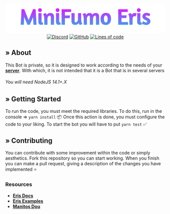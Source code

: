 <div align='center'>
  <a href='https://github.com/Hyduez/MiniFumo#readme'><img alt='MiniFumo Eris' src='.github/MiniFumo.png' width='546'></a>
  <br>
  <a href='https://dsc.gg/fumos'><img alt="Discord" src="https://img.shields.io/discord/876339668956893216?label=Discord&logo=Discord"></a>
  <a href='https://github.com/Hyduez/MiniFumo/blob/eris-version/LICENSE'><img alt="GitHub" src="https://img.shields.io/github/license/hyduez/minifumo?label=License&logo=GitHub"></a>
  <a href='https://github.com/Hyduez/MiniFumo'><img alt="Lines of code" src="https://img.shields.io/tokei/lines/github/hyduez/minifumo?label=Lines&logo=GITHUB"></a>
</div>

## » About

This Bot is private, so it is designed to work according to the needs of your **[server](https://dsc.gg/fumos)**. With which, it is not intended that it is a Bot that is in several servers
###### You will need NodeJS 14.1+.X

## » Getting Started

To run the code, you must meet the required libraries. To do this, run in the console => `yarn install` 📦
Once this action is done, you must configure the code to your liking. To start the bot you will have to put `yarn test` ✅

## » Contributing

You can contribute with some improvement within the code or simply aesthetics. Fork this repository so you can start working. When you finish you can make a pull request, giving a description of the changes you have implemented ⭐

### Resources
- **[Eris Docs](https://eris.owo-whats-this.dev/everything/)**
- **[Eris Examples](https://github.com/DonovanDMC/eris/tree/everything/examples)**
- **[Manitos Dou](https://dsc.gg/fumos)**
